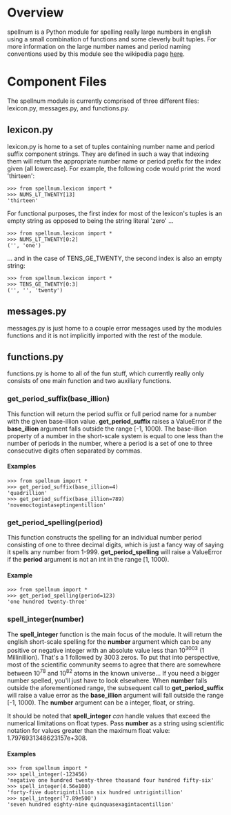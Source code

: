 # Overview
spellnum is a Python module for spelling really large numbers in english using a small combination of functions and some cleverly built tuples. For more information on the large number names and period naming conventions used by this module see the wikipedia page [here](https://en.wikipedia.org/wiki/Names_of_large_numbers).

# Component Files
The spellnum module is currently comprised of three different files: lexicon.py, messages.py, and functions.py.

## lexicon.py
lexicon.py is home to a set of tuples containing number name and period suffix component strings. They are defined in such a way that indexing them will return the appropriate number name or period prefix for the index given (all lowercase). For example, the following code would print the word 'thirteen':
```
>>> from spellnum.lexicon import *
>>> NUMS_LT_TWENTY[13]
'thirteen'
```
For functional purposes, the first index for most of the lexicon's tuples is an empty string as opposed to being the string literal 'zero' ...
```
>>> from spellnum.lexicon import *
>>> NUMS_LT_TWENTY[0:2]
('', 'one')
```
... and in the case of TENS_GE_TWENTY, the second index is also an empty string:
```
>>> from spellnum.lexicon import *
>>> TENS_GE_TWENTY[0:3]
('', '', 'twenty')
```

## messages.py
messages.py is just home to a couple error messages used by the modules functions and it is not implicitly imported with the rest of the module.

## functions.py
functions.py is home to all of the fun stuff, which currently really only consists of one main function and two auxiliary functions.

### get_period_suffix(base_illion)
This function will return the period suffix or full period name for a number with the given base-illion value. **get_period_suffix** raises a ValueError if the **base_illion** argument falls outside the range [-1, 1000). The base-illion property of a number in the short-scale system is equal to one less than the number of periods in the number, where a period is a set of one to three consecutive digits often separated by commas.
#### Examples
```
>>> from spellnum import *
>>> get_period_suffix(base_illion=4)
'quadrillion'
>>> get_period_suffix(base_illion=789)
'novemoctogintaseptingentillion'
```

### get_period_spelling(period)
This function constructs the spelling for an individual number period consisting of one to three decimal digits, which is just a fancy way of saying it spells any number from 1-999. **get_period_spelling** will raise a ValueError if the **period** argument is not an int in the range [1, 1000).
#### Example
```
>>> from spellnum import *
>>> get_period_spelling(period=123)
'one hundred twenty-three'
```

### spell_integer(number)
The **spell_integer** function is the main focus of the module. It will return the english short-scale spelling for the **number** argument which can be any positive or negative integer with an absolute value less than 10<sup>3003</sup> (1 Millinillion). That's a 1 followed by 3003 zeros. To put that into perspective, most of the scientific community seems to agree that there are somewhere between 10<sup>78</sup> and 10<sup>82</sup> atoms in the known universe... If you need a bigger number spelled, you'll just have to look elsewhere. When **number** falls outside the aforementioned range, the subsequent call to **get_period_suffix** will raise a value error as the **base_illion** argument will fall outside the range [-1, 1000). The **number** argument can be a integer, float, or string.

It should be noted that **spell_integer** *can* handle values that exceed the numerical limitations on float types. Pass **number** as a string using scientific notation for values greater than the maximum float value: 1.7976931348623157e+308.
#### Examples
```
>>> from spellnum import *
>>> spell_integer(-123456)
'negative one hundred twenty-three thousand four hundred fifty-six'
>>> spell_integer(4.56e100)
'forty-five duotrigintillion six hundred untrigintillion'
>>> spell_integer('7.89e500')
'seven hundred eighty-nine quinquasexagintacentillion'
```
